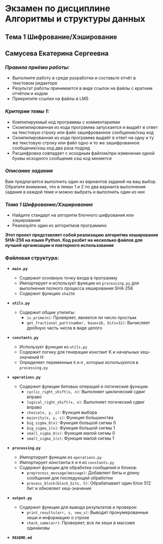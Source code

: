 # Экзамен по дисциплине Алгоритмы и структуры данных
## Тема 1 Шифрование/Хэширование
## Самусева Екатерина Сергеевна


### _Правила приёма работы:_
- Выполните работу в среде разработки и составьте отчёт в текстовом редакторе
- Результат работы принимается в виде ссылок на файлы с кратким отчётом и кодом
- Прикрепите ссылки на файлы в LMS

### _Критерии темы 1:_
- Компилируемый код программы с комментариями
- Скомпилированная из кода программа запускается и выдаёт в ответ на текстовую строку или файл зашифрованное сообщение/хэш код
- Скомпилированная из кода программа выдаёт в ответ на одну и ту же текстовую строку или файл одно и то же зашифрованное сообщение/хэш код два раза подряд
- Расшифровка совпадает с исходным файлом/при изменении одной буквы исходного сообщения хэш код меняется

### _Описание задания_
Вам предлагается выполнить один из вариантов заданий на ваш выбор. Обратите внимание, что в темах 1 и 2 по два варианта выполнения задания в каждой теме и можно выбрать и выполнить один из них

### _Тема 1 Шифрование/Хэширование_
- Найдите стандарт на алгоритм блочного шифрования или хэширования
- Реализуйте один из алгоритмов программно


__Этот проект представляет собой реализацию алгоритма хеширования SHA-256 на языке Python. Код разбит на несколько файлов для лучшей организации и повторного использования__

### Файловая структура:

-   **`main.py`**
    -   Содержит основную точку входа в программу
    -   Импортирует и использует функции из `processing.py` для выполнения полного процесса хеширования SHA-256
    -   Содержит функцию `sha256`


-   **`utils.py`**
    -   Содержит общие утилиты:
        -   `is_prime(n)`: Проверяет, является ли число простым
        -   `get_fractional_part(number, base=16, bits=32)`: Вычисляет дробную часть числа в виде целого
        

-   **`constants.py`**
    -   Использует функции из `utils.py`
    -   Содержит логику для генерации констант K и начальных хеш-значений H
    -   Определяет переменные `K` и `H` , которые используются в `processing.py`


-   **`operations.py`**
    -   Содержит функции битовых операций и логические функции:
        -   `cyclic_right_shift(x, n)`: Выполняет циклический сдвиг вправо
        -   `logical_right_shift(x, n)`: Выполняет логический сдвиг вправо
        -   `choice(x, y, z)`: Функция выбора
        -   `majority(x, y, z)`: Функция большинства
        -   `big_sigma_0(x)`: Функция большой сигмы 0
        -   `big_sigma_1(x)`: Функция большой сигмы 1
        -   `small_sigma_0(x)`: Функция малой сигмы 0
        -   `small_sigma_1(x)`: Функция малой сигмы 1


-   **`processing.py`**
    -   Импортирует функции из `operations.py`
    -   Импортирует константы `K` и `H` из `constants.py`
    -   Содержит функции для обработки сообщений и блоков:
        -   `preprocess_message(message)`: Добавляет биты и длину сообщения для последующей обработки
        -   `process_block(block_bits, h)`: Обрабатывает один блок 512 бит и обновляет хеш-значения


-   **`output.py`**
    - Содержит функции для вывода результатов и проверок:
        -   `print_results(arr, s, new_s)`: Выводит пронумерованные хеши и информацию о строке
        -   `check_same(arr)`: Проверяет, все ли хеши в массиве одинаковы


-   **`README.md`**